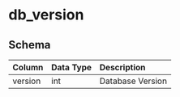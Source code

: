 # db_version

## Schema
| Column | Data Type | Description |
| :--- | :--- | :--- |
| version | int | Database Version |

